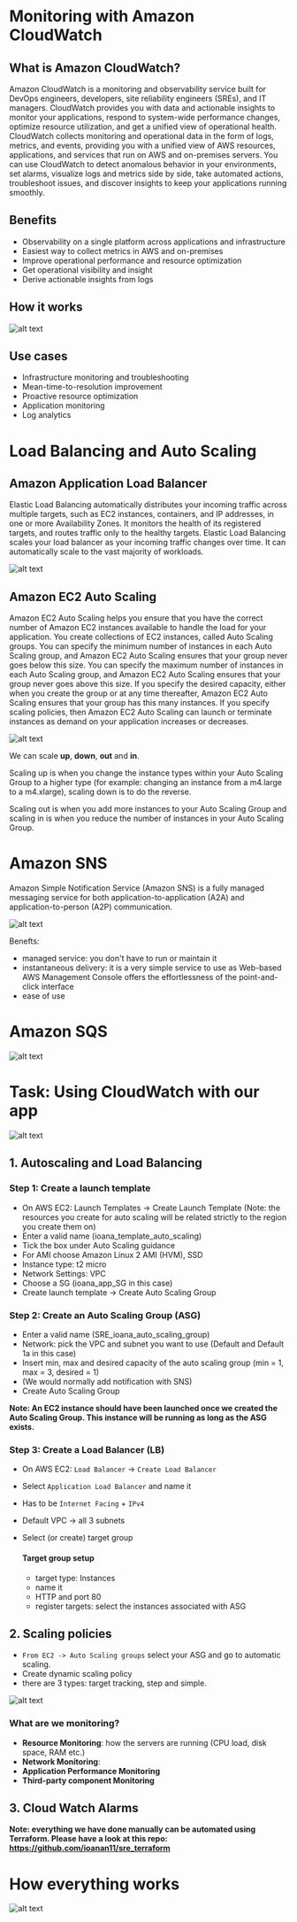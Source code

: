 # Monitoring with Amazon CloudWatch

## What is Amazon CloudWatch?

Amazon CloudWatch is a monitoring and observability service built for DevOps engineers, developers, site reliability engineers (SREs), and IT managers. CloudWatch provides you with data and actionable insights to monitor your applications, respond to system-wide performance changes, optimize resource utilization, and get a unified view of operational health. CloudWatch collects monitoring and operational data in the form of logs, metrics, and events, providing you with a unified view of AWS resources, applications, and services that run on AWS and on-premises servers. You can use CloudWatch to detect anomalous behavior in your environments, set alarms, visualize logs and metrics side by side, take automated actions, troubleshoot issues, and discover insights to keep your applications
running smoothly.

## Benefits

- Observability on a single platform across applications and infrastructure
- Easiest way to collect metrics in AWS and on-premises
- Improve operational performance and resource optimization
- Get operational visibility and insight
- Derive actionable insights from logs

## How it works

![alt text](https://github.com/ioanan11/SRE_monitoring/blob/main/Screenshot%202021-09-10%20120436.png)

## Use cases 

- Infrastructure monitoring and troubleshooting
- Mean-time-to-resolution improvement
- Proactive resource optimization
- Application monitoring
- Log analytics



# Load Balancing and Auto Scaling

## Amazon Application Load Balancer

Elastic Load Balancing automatically distributes your incoming traffic across multiple targets, such as EC2 instances, containers, and IP addresses, in one or more Availability Zones. It monitors the health of its registered targets, and routes traffic only to the healthy targets. Elastic Load Balancing scales your load balancer as your incoming traffic changes over time. It can automatically scale to the vast majority of workloads.

![alt text](https://github.com/ioanan11/SRE_monitoring/blob/main/Screenshot%202021-09-10%20121736.png)

## Amazon EC2 Auto Scaling

Amazon EC2 Auto Scaling helps you ensure that you have the correct number of Amazon EC2 instances available to handle the load for your application. You create collections of EC2 instances, called Auto Scaling groups. You can specify the minimum number of instances in each Auto Scaling group, and Amazon EC2 Auto Scaling ensures that your group never goes below this size. You can specify the maximum number of instances in each Auto Scaling group, and Amazon EC2 Auto Scaling ensures that your group never goes above this size. If you specify the desired capacity, either when you create the group or at any time thereafter, Amazon EC2 Auto Scaling ensures that your group has this many instances. If you specify scaling policies, then Amazon EC2 Auto Scaling can launch or terminate instances as demand on your application increases or decreases.

![alt text](https://github.com/ioanan11/SRE_monitoring/blob/main/Screenshot%202021-09-10%20121434.png)

We can scale **up**, **down**, **out** and **in**.

Scaling up is when you change the instance types within your Auto Scaling Group to a higher type (for example: changing an instance from a m4.large to a m4.xlarge), scaling down is to do the reverse.

Scaling out is when you add more instances to your Auto Scaling Group and scaling in is when you reduce the number of instances in your Auto Scaling Group.


# Amazon SNS
Amazon Simple Notification Service (Amazon SNS) is a fully managed messaging service for both application-to-application (A2A) and application-to-person (A2P) communication.

![alt text](https://github.com/ioanan11/SRE_monitoring/blob/main/Product-page-diagram-Amazon-SNS_event-driven-SNS-compute%402X_.4b9c0a75aa40bda9cdb12f0176930a12da2872bf.png)

Benefts:

- managed service: you don't have to run or maintain it
- instantaneous delivery: it is a very simple service to use as Web-based AWS Management Console offers the effortlessness of the point-and-click interface
- ease of use 

# Amazon SQS

![alt text](https://github.com/ioanan11/SRE_monitoring/blob/main/Diagram2.png)

# Task: Using CloudWatch with our app

![alt text](https://github.com/ioanan11/SRE_monitoring/blob/main/Screenshot%202021-09-10%20115652.png)

## 1. Autoscaling and Load Balancing
### Step 1: Create a launch template

- On AWS EC2: Launch Templates -> Create Launch Template 
(Note: the resources you create for auto scaling will be related strictly to the region you create them on)
- Enter a valid name (ioana_template_auto_scaling)
- Tick the box under Auto Scaling guidance
- For AMI choose Amazon Linux 2 AMI (HVM), SSD
- Instance type: t2 micro
- Network Settings: VPC
- Choose a SG (ioana_app_SG in this case)
- Create launch template -> Create Auto Scaling Group

### Step 2: Create an Auto Scaling Group (ASG)

- Enter a valid name (SRE_ioana_auto_scaling_group)
- Network: pick the VPC and subnet you want to use (Default and Default 1a in this case)
- Insert min, max and desired capacity of the auto scaling group (min = 1, max = 3, desired = 1)
- (We would normally add notification with SNS)
- Create Auto Scaling Group  

**Note: An EC2 instance should have been launched once we created the Auto Scaling Group. This instance will be running as long as the ASG exists.**

### Step 3: Create a Load Balancer (LB)

- On AWS EC2: `Load Balancer` -> `Create Load Balancer`
- Select `Application Load Balancer` and name it
- Has to be `Internet Facing` + `IPv4`
- Default VPC -> all 3 subnets
- Select (or create) target group

	#### Target group setup
	- target type: Instances
	- name it
	- HTTP and port 80
	- register targets: select the instances associated with ASG

## 2. Scaling policies

- `From EC2 -> Auto Scaling groups` select your ASG and go to automatic scaling.  
- Create dynamic scaling policy
- there are 3 types: target tracking, step and simple. 

![alt text](https://github.com/ioanan11/SRE_monitoring/blob/main/Screenshot%202021-09-22%20125638.png)

### What are we monitoring?

- **Resource Monitoring**: how the servers are running (CPU load, disk space, RAM etc.)
- **Network Monitoring**: 
- **Application Performance Monitoring**
- **Third-party component Monitoring**


## 3. Cloud Watch Alarms


**Note: everything we have done manually can be automated using Terraform. Please have a look at this repo: https://github.com/ioanan11/sre_terraform**

# How everything works

![alt text](https://github.com/ioanan11/SRE_monitoring/blob/main/Screenshot%202021-09-22%20143833.png)
